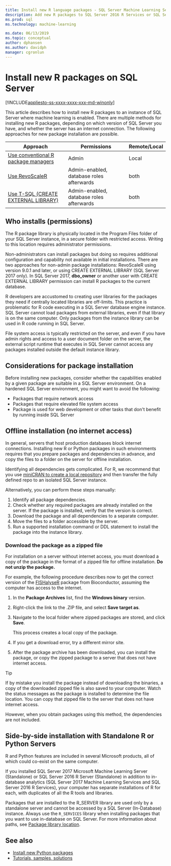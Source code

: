 ```yaml
---
title: Install new R language packages - SQL Server Machine Learning Services
description: Add new R packages to SQL Server 2016 R Services or SQL Server 2017 Machine Learning Services (In-Database)
ms.prod: sql
ms.technology: machine-learning

ms.date: 06/13/2019
ms.topic: conceptual
author: dphansen
ms.author: davidph
manager: cgronlun
---
```


# Install new R packages on SQL Server
[!INCLUDE[appliesto-ss-xxxx-xxxx-xxx-md-winonly](../../includes/appliesto-ss-xxxx-xxxx-xxx-md-winonly.md)]

This article describes how to install new R packages to an instance of SQL Server where machine learning is enabled. There are multiple methods for installing new R packages, depending on which version of SQL Server you have, and whether the server has an internet connection. The following approaches for new package installation are possible.

| Approach                           | Permissions               | Remote/Local |
|------------------------------------|---------------------------|--------------|
| [Use conventional R package managers](use-r-package-managers-on-sql-server.md)  | Admin | Local |
| [Use RevoScaleR](use-revoscaler-to-manage-r-packages.md) |  Admin-enabled, database roles afterwards | both|
| [Use T-SQL (CREATE EXTERNAL LIBRARY)](install-r-packages-tsql.md) | Admin-enabled, database roles afterwards | both 

## Who installs (permissions)

The R package library is physically located in the Program Files folder of your SQL Server instance, in a secure folder with restricted access. Writing to this location requires administrator permissions.

Non-administrators can install packages but doing so requires additional configuration and capability not available in initial installations. There are two approaches for non-admin package installations: RevoScaleR using version 9.0.1 and later, or using CREATE EXTERNAL LIBRARY (SQL Server 2017 only). In SQL Server 2017, **dbo_owner** or another user with CREATE EXTERNAL LIBRARY permission can install R packages to the current database.

R developers are accustomed to creating user libraries for the packages they need if centrally located libraries are off-limits. This practice is problematic for R code executing in a SQL Server database engine instance. SQL Server cannot load packages from external libraries, even if that library is on the same computer. Only packages from the instance library can be used in R code running in SQL Server.

File system access is typically restricted on the server, and even if you have admin rights and access to a user document folder on the server, the external script runtime that executes in SQL Server cannot access any packages installed outside the default instance library. 

## Considerations for package installation

Before installing new packages, consider whether the capabilities enabled by a given package are suitable in a SQL Server environment. On a hardened SQL Server environment, you might want to avoid the following:

+ Packages that require network access
+ Packages that require elevated file system access
+ Package is used for web development or other tasks that don't benefit by running inside SQL Server

## Offline installation (no internet access)

In general, servers that host production databases block internet connections. Installing new R or Python packages in such environments requires that you prepare packages and dependencies in advance, and copy the files to a folder on the server for offline installation.

Identifying all dependencies gets complicated. For R, we recommend that you use [miniCRAN to create a local repository](create-a-local-package-repository-using-minicran.md) and then transfer the fully defined repo to an isolated SQL Server instance.

Alternatively, you can perform these steps manually:

1. Identify all package dependencies. 
2. Check whether any required packages are already installed on the server. If the package is installed, verify that the version is correct.
3. Download the package and all dependencies to a separate computer.
4. Move the files to a folder accessible by the server.
5. Run a supported installation command or DDL statement to install the package into the instance library.

### Download the package as a zipped file

For installation on a server without internet access, you must download a copy of the package in the format of a zipped file for offline installation. **Do not unzip the package.**

For example, the following procedure describes now to get the correct version of the [FISHalyseR](https://bioconductor.org/packages/release/bioc/html/FISHalyseR.html) package from Bioconductor, assuming the computer has access to the internet.

1.  In the **Package Archives** list, find the **Windows binary** version.

2.  Right-click the link to the .ZIP file, and select **Save target as**.

3.  Navigate to the local folder where zipped packages are stored, and click
    **Save**.

    This process creates a local copy of the package. 

4. If you get a download error, try a different mirror site.

5. After the package archive has been downloaded, you can install the package, or copy the zipped package to a server that does not have internet access.

> [!TIP]
> If by mistake you install the package instead of downloading the binaries, a copy of the downloaded zipped file is also saved to your computer. Watch the status messages as the package is installed to determine the file location. You can copy that zipped file to the server that does not have internet access.
> 
> However, when you obtain packages using this method, the dependencies are not included. 


## Side-by-side installation with Standalone R or Python Servers

R and Python features are included in several Microsoft products, all of which could co-exist on the same computer.

If you installed SQL Server 2017 Microsoft Machine Learning Server (Standalone) or SQL Server 2016 R Server (Standalone) in addition to in-database analytics (SQL Server 2017 Machine Learning Services and SQL Server 2016 R Services), your computer has separate installations of R for each, with duplicates of all the R tools and libraries.

Packages that are installed to the R_SERVER library are used only by a standalone server and cannot be accessed by a SQL Server (In-Database) instance. Always use the `R_SERVICES` library when installing packages that you want to use in-database on SQL Server. For more information about paths, see [Package library location](../package-management/default-packages.md).

## See also

+ [Install new Python packages](../python/install-additional-python-packages-on-sql-server.md)
+ [Tutorials, samples, solutions](../tutorials/machine-learning-services-tutorials.md)

